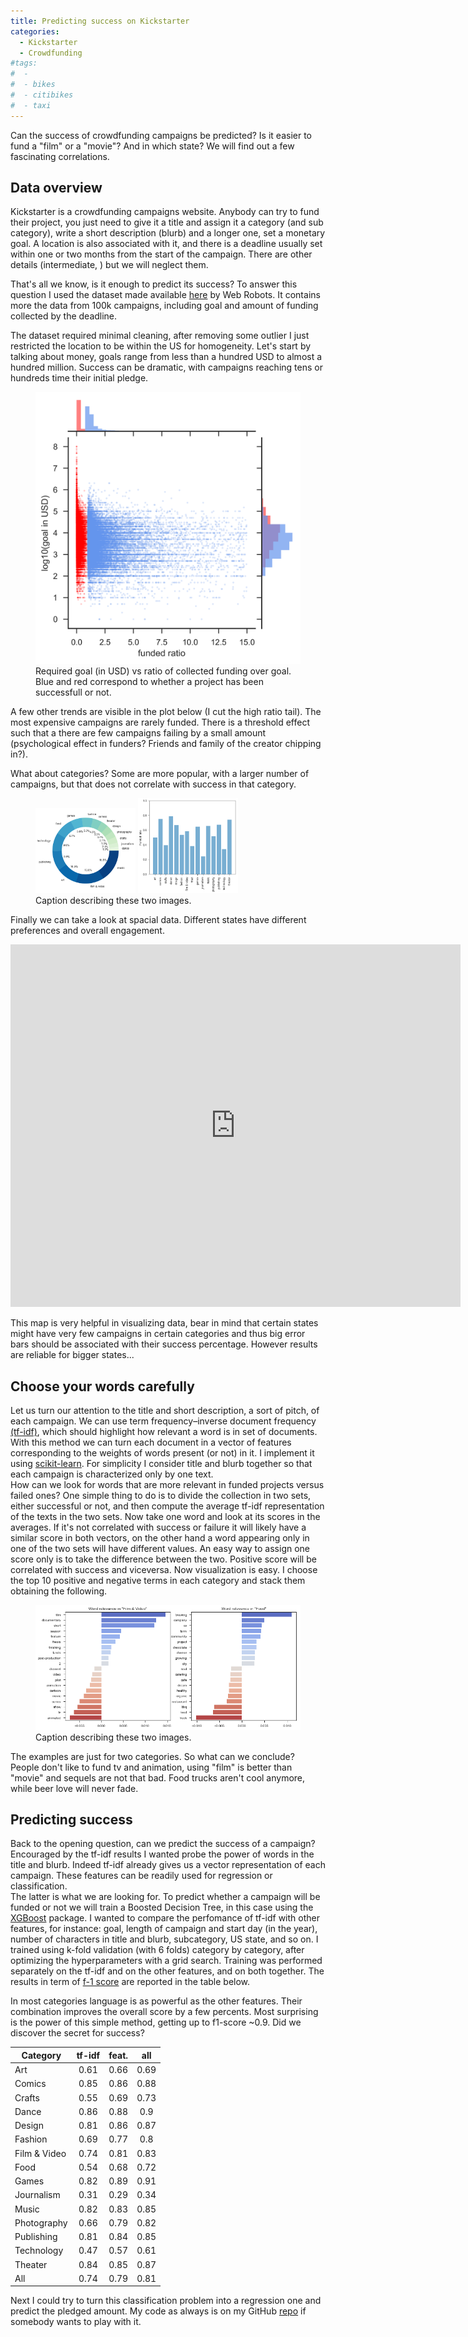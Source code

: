 ```yaml
---
title: Predicting success on Kickstarter
categories:
  - Kickstarter
  - Crowdfunding
#tags:
#  - 
#  - bikes
#  - citibikes
#  - taxi
---
```



Can the success of crowdfunding campaigns be predicted? 
Is it easier to fund a "film" or a "movie"? And in which state? 
We will find out a few fascinating correlations.


## Data overview

Kickstarter is a crowdfunding campaigns website. Anybody can try to fund their project, you just need
to give it a title and assign it a category (and sub category), write a short description (blurb) and a longer one, set a monetary goal.
A location is also associated with it, and there is a deadline usually set within one or two months from the start of the campaign.
There are other details (intermediate, ) but we will neglect them.

That's all we know, is it enough to predict its success?
To answer this question I used the dataset made available [here](https://webrobots.io/kickstarter-datasets/) by Web Robots. 
It contains more the data from 100k campaigns, including goal and amount of funding collected by the deadline.

The dataset required minimal cleaning, after removing some outlier I just restricted the location to be within the US for homogeneity.
Let's start by talking about money, goals range from less than a hundred USD to almost a hundred million. Success can be dramatic, with campaigns 
reaching tens or hundreds time their initial pledge.

<figure>
    <img width="160" src="/assets/images/kickstarter/scatter_goal.png" style="width: 500px;">
    <figcaption>Required goal (in USD) vs ratio of collected funding over goal. 
    Blue and red correspond to whether a project has been successfull or not.</figcaption>
</figure>
A few other trends are visible in the plot below (I cut the high ratio tail). The most expensive campaigns are rarely funded. 
There is a threshold effect such that a there are few campaigns failing by a small amount 
(psychological effect in funders? Friends and family of the creator chipping in?).

What about categories?
Some are more popular, with a larger number of campaigns, but that does not correlate with success 
in that category. 

<figure class="half">
    <img width="160" src="/assets/images/kickstarter/cat_donut.png">
    <img width="160" src="/assets/images/kickstarter/funded_ratio.png">
    <figcaption>Caption describing these two images.</figcaption>
</figure>


Finally we can take a look at spacial data. Different states have different preferences and overall engagement.  


<iframe width="720" height="580" frameborder="0" seamless="seamless" scrolling="no" src="https://plot.ly/~roundedup/3.embed?width=640&height=480"></iframe>

This map is very helpful in visualizing data, bear in mind that certain states might have very few campaigns in certain categories and
thus big error bars should be associated with their success percentage. However results are reliable for bigger states...

## Choose your words carefully

Let us turn our attention to the title and short description, a sort of pitch, of each campaign. 
We can use term frequency–inverse document frequency [(tf-idf)](https://en.wikipedia.org/wiki/Tf-idf), which should highlight how
relevant a word is in set of documents. With this method we can turn each document in a vector of features corresponding to the weights of words
present (or not) in it. I implement it using [scikit-learn](http://scikit-learn.org/stable/modules/feature_extraction.html#tfidf-term-weighting).
For simplicity I consider title and blurb together so that each campaign is characterized only by one text.  
How can we look for words that are more relevant in funded projects versus failed ones? 
One simple thing to do is to divide the collection in two sets, either successful or not, and then compute the average tf-idf representation of the texts in the two sets.
Now take one word and look at its scores in the averages. If it's not correlated with success or failure it will likely have a similar score
in both vectors, on the other hand a word appearing only in one of the two sets will have different values.
An easy way to assign one score only is to take the difference between the two. Positive score will be correlated with success and viceversa.
Now visualization is easy. I choose the top 10 positive and negative terms in each category and stack them obtaining the following.


<figure>
    <img src="/assets/images/kickstarter/tfidf.png">
    <figcaption>Caption describing these two images.</figcaption>
</figure>

The examples are just for two categories. So what can we conclude? People don't like to fund tv and animation,
using "film" is better than "movie" and sequels are not that bad. Food trucks aren't cool anymore, while beer love will never fade.

## Predicting success

Back to the opening question, can we predict the success of a campaign?
Encouraged by the tf-idf results I wanted probe the power of words in the title and blurb. 
Indeed tf-idf already gives us a vector representation of each campaign. These features can be readily used for regression or classification.   
The latter is what we are looking for. To predict whether a campaign will be funded or not we will train a Boosted Decision Tree, 
in this case using the [XGBoost](http://xgboost.readthedocs.io/en/latest/) package.
I wanted to compare the perfomance of tf-idf with other features, for instance:
goal, length of campaign and start day (in the year), number of characters in title and blurb, subcategory, US state, and so on.
I trained using k-fold validation (with 6 folds) category by category, after optimizing the hyperparameters with a grid search.
Training was performed separately on the tf-idf and on the other features, and on both together.
The results in term of [f-1 score](https://en.wikipedia.org/wiki/F1_score) are reported in the table below.

In most categories language is as powerful as the other features. Their combination improves the overall score by a few percents.
Most surprising is the power of this simple method, getting up to f1-score ~0.9. 
Did we discover the secret for success?


Category    |tf-idf|feat. |all
---       | :---: | :---: | :----------------------:
Art         | 0.61 | 0.66 | 0.69
Comics      | 0.85 | 0.86 | 0.88
Crafts      | 0.55 | 0.69 | 0.73
Dance       | 0.86 | 0.88 | 0.9
Design      | 0.81 | 0.86 | 0.87
Fashion     | 0.69 | 0.77 | 0.8
Film & Video| 0.74 | 0.81 | 0.83
Food        | 0.54 | 0.68 | 0.72
Games       | 0.82 | 0.89 | 0.91
Journalism  | 0.31 | 0.29 | 0.34
Music       | 0.82 | 0.83 | 0.85
Photography | 0.66 | 0.79 | 0.82
Publishing  | 0.81 | 0.84 | 0.85
Technology  | 0.47 | 0.57 | 0.61
Theater     | 0.84 | 0.85 | 0.87
All         | 0.74 | 0.79 | 0.81


Next I could try to turn this classification problem into a regression one and predict the pledged amount.
My code as always is on my GitHub [repo](https://github.com/roundedup) if somebody wants to play with it.
